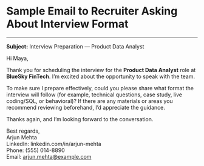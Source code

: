 # Sample Email to Recruiter Asking About Interview Format



---

**Subject:** Interview Preparation — Product Data Analyst

Hi Maya,

Thank you for scheduling the interview for the **Product Data Analyst** role at **BlueSky FinTech**. I’m excited about the opportunity to speak with the team.

To make sure I prepare effectively, could you please share what format the interview will follow (for example, technical questions, case study, live coding/SQL, or behavioral)? If there are any materials or areas you recommend reviewing beforehand, I’d appreciate the guidance.

Thanks again, and I’m looking forward to the conversation.

Best regards,  
Arjun Mehta  
LinkedIn: linkedin.com/in/arjun-mehta  
Phone: (555) 014-8890  
Email: arjun.mehta@example.com
